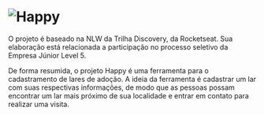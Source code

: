 <h1>
<img src="/images/logo.svg" alt="Happy" />
</h1>

<p>O projeto é baseado na NLW da Trilha Discovery, da Rocketseat. Sua elaboração está relacionada a participação no processo seletivo da Empresa Júnior Level 5.</p>

<p>De forma resumida, o projeto Happy é uma ferramenta para o cadastramento de lares de adoção. A ideia da ferramenta é cadastrar um lar com suas respectivas informações, de modo que as pessoas possam encontrar um lar mais próximo de sua localidade e entrar em contato para realizar uma visita.</p>

<h2> </h2>
